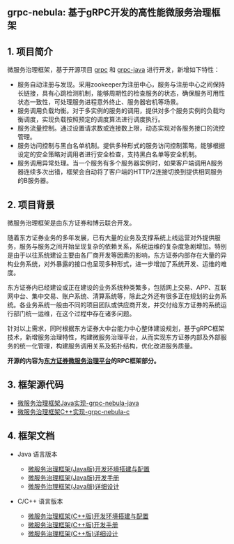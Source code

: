 ## grpc-nebula: 基于gRPC开发的高性能微服务治理框架

## 1. 项目简介

微服务治理框架，基于开源项目 [grpc](https://github.com/grpc/grpc) 和 [grpc-java](https://github.com/grpc/grpc-java) 进行开发，新增如下特性：

- 服务自动注册与发现。采用zookeeper为注册中心，服务与注册中心之间保持长链接，具有心跳检测机制，能够周期性的检查服务的状态，确保服务可用性状态一致性，可处理服务进程意外终止、服务器宕机等场景。
- 服务调用负载均衡。对于多实例的服务的调用，提供对多个服务实例的负载均衡调度，实现负载按照预定的调度算法进行调度执行。
- 服务流量控制。通过设置请求数或连接数上限，动态实现对各服务接口的流控管理。
- 服务访问控制与黑白名单机制。提供多种形式的服务访问控制策略，能够根据设定的安全策略对调用者进行安全检查，支持黑白名单等安全机制。
- 服务调用异常处理。当一个服务有多个服务器实例时，如果客户端调用A服务器连续多次出错，框架会自动将了客户端的HTTP/2连接切换到提供相同服务的B服务器。

## 2. 项目背景

微服务治理框架是由东方证券和博云联合开发。

随着东方证券业务的多年发展，已有大量的业务及支撑系统上线运营对外提供服务，服务与服务之间开始呈现复杂的依赖关系，系统运维的复杂度急剧增加。特别是由于以往系统建设主要由各厂商开发等因素的影响，东方证券内部存在大量的异构业务系统，对外暴露的接口也呈现多种形式，进一步增加了系统开发、运维的难度。

东方证券内已经建设或正在建设的业务系统种类繁多，包括网上交易、APP、互联网中台、集中交易、账户系统、清算系统等，除此之外还有很多正在规划的业务系统。各业务系统一般由不同的项目团队或供应商开发，并交付给东方证券的系统运行部门统一运维，在这个过程中存在诸多问题。

针对以上需求，同时根据东方证券大中台能力中心整体建设规划，基于gRPC框架技术，新增服务治理特性，构建微服务治理平台，从而实现东方证券内部及外部服务的统一化管理，构建服务调用关系及拓扑结构，优化改进服务质量。

**开源的内容为[东方证券微服务治理平台](./东方证券微服务治理平台.md)的RPC框架部分。**

## 3. 框架源代码

- [微服务治理框架Java实现-grpc-nebula-java](https://github.com/grpc-nebula/grpc-nebula-java)
- [微服务治理框架C++实现-grpc-nebula-c](https://github.com/grpc-nebula/grpc-nebula-c)


## 4. 框架文档

- Java 语言版本
	- [微服务治理框架(Java版)开发环境搭建与配置](https://github.com/grpc-nebula/grpc-nebula-java/tree/master/docs/微服务治理框架(Java版)开发环境搭建与配置.md)
	- [微服务治理框架(Java版)开发手册](https://github.com/grpc-nebula/grpc-nebula-java/tree/master/docs/微服务治理框架(Java版)开发手册.md)
	- [微服务治理框架(Java版)详细设计](https://github.com/grpc-nebula/grpc-nebula-java/tree/master/docs/微服务治理框架(Java版)详细设计.md)
	

- C/C++ 语言版本
	- [微服务治理框架(C++版)开发环境搭建与配置](https://github.com/grpc-nebula/grpc-nebula-c/tree/master/docs/微服务治理框架(C++版)开发环境搭建与配置.md)
	- [微服务治理框架(C++版)开发手册](https://github.com/grpc-nebula/grpc-nebula-c/tree/master/docs/微服务治理框架(C++版)开发手册.md)
	- [微服务治理框架(C++版)详细设计](https://github.com/grpc-nebula/grpc-nebula-c/tree/master/docs/微服务治理框架(C++版)详细设计.md)


